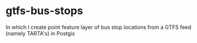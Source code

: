 # gtfs-bus-stops
In which I create point feature layer of bus stop locations from a GTFS feed (namely TARTA's) in Postgis
